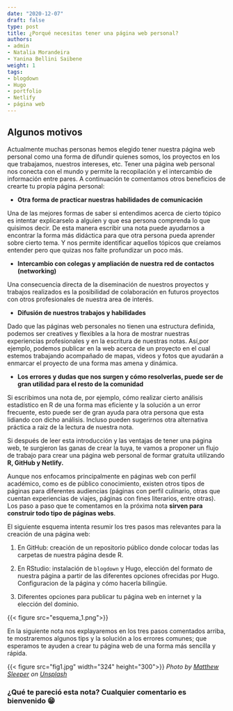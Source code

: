 ```yaml
---
date: "2020-12-07"
draft: false
type: post
title: ¿Porqué necesitas tener una página web personal?
authors: 
- admin
- Natalia Morandeira 
- Yanina Bellini Saibene
weight: 1
tags:
- blogdown
- Hugo
- portfolio
- Netlify
- página web
---
```

## Algunos motivos  

Actualmente muchas personas hemos elegido tener nuestra página web personal como una forma de difundir quienes somos, los proyectos en los que trabajamos, nuestros intereses, etc. Tener una página web personal nos conecta con el mundo y permite la recopilación y el intercambio de información entre pares. A continuación te comentamos otros beneficios de crearte tu propia página personal:

+ **Otra forma de practicar nuestras habilidades de comunicación** 

Una de las mejores formas de saber si entendimos acerca de cierto tópico es intentar explicarselo a alguien y que esa persona comprenda lo que quisimos decir. De esta manera escribir una nota puede ayudarnos a encontrar la forma más didáctica para que otra persona pueda aprender sobre cierto tema. Y nos permite identificar aquellos tópicos que creíamos entender pero que quizas nos falte profundizar un poco más.

+ **Intercambio con colegas y ampliación de nuestra red de contactos (networking)** 

Una consecuencia directa de la diseminación de nuestros proyectos y trabajos realizados es la posibilidad de colaboración en futuros proyectos con otros profesionales de nuestra area de interés.

+ **Difusión de nuestros trabajos y habilidades** 

Dado que las páginas web personales no tienen una estructura definida, podemos ser creatives y flexibles a la hora de mostrar nuestras experiencias profesionales y en la escritura de nuestras notas. Así,por ejemplo, podemos publicar en la web acerca de un proyecto en el cual estemos trabajando acompañado de mapas, videos y fotos que ayudarán a enmarcar el proyecto de una forma mas amena y dinámica.

+ **Los errores y dudas que nos surgen y cómo resolverlas, puede ser de gran utilidad para el resto de la comunidad** 

Si escribimos una nota de, por ejemplo, cómo realizar cierto análisis estadístico en R de una forma mas eficiente y la solución a un error frecuente, esto puede ser de gran ayuda para otra persona que esta lidiando con dicho análisis. Incluso pueden sugerirnos otra alternativa práctica a raiz de la lectura de nuestra nota.

Si después de leer esta introducción y las ventajas de tener una página web, te surgieron las ganas de crear la tuya, te vamos a proponer un flujo de trabajo para crear una página web personal de formar gratuita utilizando **R, GitHub y Netlify.**

Aunque nos enfocamos principalmente en páginas web con perfil académico, como es de público conocimiento, existen otros tipos de páginas para diferentes audiencias (páginas con perfil culinario, otras que cuentan experiencias de viajes, páginas con fines literarios, entre otras). Los paso a paso que te comentamos en la próxima nota **sirven para construir todo tipo de páginas webs**.

El siguiente esquema intenta resumir los tres pasos mas relevantes para la creación de una página web:

1. En GitHub: creación de un repositorio público donde colocar todas las carpetas de nuestra página desde R.

2. En RStudio: instalación de `blogdown` y Hugo, elección del formato de nuestra página a partir de las diferentes opciones ofrecidas por Hugo. Configuracion de la página y cómo hacerla bilingüe.

3. Diferentes opciones para publicar tu página web en internet y la elección del dominio.

{{< figure src="esquema_1.png">}}

En la siguiente nota nos explayaremos en los tres pasos comentados arriba, te mostraremos algunos tips y la solución a los errores comunes; que esperamos te ayuden a crear tu página web de una forma más sencilla y rápida.

{{< figure src="fig1.jpg" width="324" height="300">}}
*<span>Photo by <a href="https://unsplash.com/@mjsleeper?utm_source=unsplash&amp;utm_medium=referral&amp;utm_content=creditCopyText">Matthew Sleeper</a> on <a href="https://unsplash.com/s/photos/begin?utm_source=unsplash&amp;utm_medium=referral&amp;utm_content=creditCopyText">Unsplash</a></span>*

### ¿Qué te pareció esta nota? Cualquier comentario es bienvenido 😁
